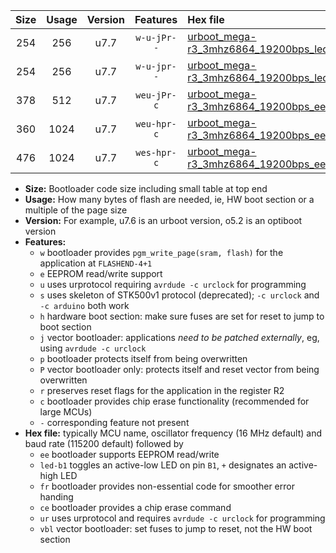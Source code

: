 |Size|Usage|Version|Features|Hex file|
|:-:|:-:|:-:|:-:|:--|
|254|256|u7.7|`w-u-jPr--`|[urboot_mega-r3_3mhz6864_19200bps_led+b7_ur_vbl.hex](https://raw.githubusercontent.com/stefanrueger/urboot.hex/main/boards/mega-r3/fcpu_3mhz6864/19200_bps/urboot_mega-r3_3mhz6864_19200bps_led+b7_ur_vbl.hex)|
|254|256|u7.7|`w-u-jpr--`|[urboot_mega-r3_3mhz6864_19200bps_led+b7_fr_ur_vbl.hex](https://raw.githubusercontent.com/stefanrueger/urboot.hex/main/boards/mega-r3/fcpu_3mhz6864/19200_bps/urboot_mega-r3_3mhz6864_19200bps_led+b7_fr_ur_vbl.hex)|
|378|512|u7.7|`weu-jPr-c`|[urboot_mega-r3_3mhz6864_19200bps_ee_led+b7_fr_ce_ur_vbl.hex](https://raw.githubusercontent.com/stefanrueger/urboot.hex/main/boards/mega-r3/fcpu_3mhz6864/19200_bps/urboot_mega-r3_3mhz6864_19200bps_ee_led+b7_fr_ce_ur_vbl.hex)|
|360|1024|u7.7|`weu-hpr-c`|[urboot_mega-r3_3mhz6864_19200bps_ee_led+b7_fr_ce_ur.hex](https://raw.githubusercontent.com/stefanrueger/urboot.hex/main/boards/mega-r3/fcpu_3mhz6864/19200_bps/urboot_mega-r3_3mhz6864_19200bps_ee_led+b7_fr_ce_ur.hex)|
|476|1024|u7.7|`wes-hpr-c`|[urboot_mega-r3_3mhz6864_19200bps_ee_led+b7_fr_ce.hex](https://raw.githubusercontent.com/stefanrueger/urboot.hex/main/boards/mega-r3/fcpu_3mhz6864/19200_bps/urboot_mega-r3_3mhz6864_19200bps_ee_led+b7_fr_ce.hex)|

- **Size:** Bootloader code size including small table at top end
- **Usage:** How many bytes of flash are needed, ie, HW boot section or a multiple of the page size
- **Version:** For example, u7.6 is an urboot version, o5.2 is an optiboot version
- **Features:**
  + `w` bootloader provides `pgm_write_page(sram, flash)` for the application at `FLASHEND-4+1`
  + `e` EEPROM read/write support
  + `u` uses urprotocol requiring `avrdude -c urclock` for programming
  + `s` uses skeleton of STK500v1 protocol (deprecated); `-c urclock` and `-c arduino` both work
  + `h` hardware boot section: make sure fuses are set for reset to jump to boot section
  + `j` vector bootloader: applications *need to be patched externally*, eg, using `avrdude -c urclock`
  + `p` bootloader protects itself from being overwritten
  + `P` vector bootloader only: protects itself and reset vector from being overwritten
  + `r` preserves reset flags for the application in the register R2
  + `c` bootloader provides chip erase functionality (recommended for large MCUs)
  + `-` corresponding feature not present
- **Hex file:** typically MCU name, oscillator frequency (16 MHz default) and baud rate (115200 default) followed by
  + `ee` bootloader supports EEPROM read/write
  + `led-b1` toggles an active-low LED on pin `B1`, `+` designates an active-high LED
  + `fr` bootloader provides non-essential code for smoother error handing
  + `ce` bootloader provides a chip erase command
  + `ur` uses urprotocol and requires `avrdude -c urclock` for programming
  + `vbl` vector bootloader: set fuses to jump to reset, not the HW boot section
